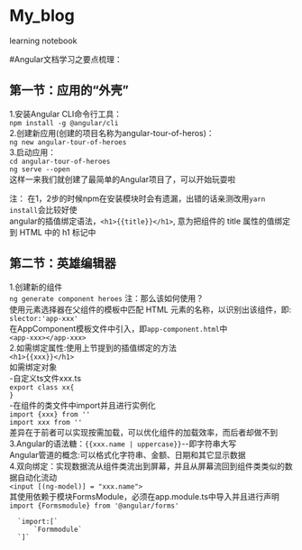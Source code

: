 
# My_blog
learning notebook

#Angular文档学习之要点梳理：
## 第一节：应用的“外壳”
1.安装Angular CLI命令行工具：  
    `npm install -g @angular/cli`  
2.创建新应用(创建的项目名称为angular-tour-of-heros)：  
    `ng new angular-tour-of-heroes`  
3.启动应用：<br>
    `cd angular-tour-of-heroes`  
    `ng serve --open`  
这样一来我们就创建了最简单的Angular项目了，可以开始玩耍啦  
    
注： 在1，2步的时候npm在安装模块时会有遗漏，出错的话亲测改用`yarn install`会比较好使  
     angular的插值绑定语法，`<h1>{{title}}</h1>`, 意为把组件的 title 属性的值绑定到 HTML 中的 h1 标记中   
     
## 第二节：英雄编辑器
1.创建新的组件      
    `ng generate component heroes`
注：那么该如何使用？    
使用元素选择器在父组件的模板中匹配 HTML 元素的名称，以识别出该组件，即:    
    `slector:'app-xxx'`  
在AppComponent模板文件中引入，即`app-component.html`中  
    `<app-xxx></app-xxx>`  
2.如需绑定属性:使用上节提到的插值绑定的方法    
    `<h1>{{xxx}}</h1>`  
  如需绑定对象  
  -自定义ts文件xxx.ts   
    `export class xx{`  
    `}`  
  -在组件的类文件中import并且进行实例化   
   `import {xxx} from ''`    
   `import xxx from ''`   
差异在于前者可以实现按需加载，可以优化组件的加载效率，而后者却做不到   
3.Angular的语法糖：`{{xxx.name | uppercase}}`--即字符串大写  
  Angular管道的概念:可以格式化字符串、金额、日期和其它显示数据  
4.双向绑定：实现数据流从组件类流出到屏幕，并且从屏幕流回到组件类类似的数据自动化流动    
    `<input [(ng-model)] = "xxx.name">`  
  其使用依赖于模块FormsModule，必须在app.module.ts中导入并且进行声明  
      `import {Formsmodule} from '@angular/forms'`
      
      `import:[`  
          `Formmodule`  
      `]`  

  
